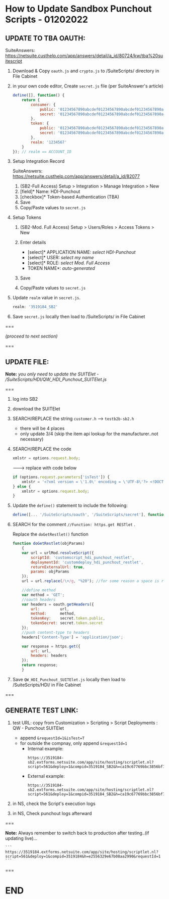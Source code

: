 # How to Update Sandbox Punchout Scripts - 01202022


## UPDATE TO TBA OAUTH:
SuiteAnswers: https://netsuite.custhelp.com/app/answers/detail/a_id/80724/kw/tba%20suitescript


1. Download & Copy `oauth.js` and `crypto.js` to /SuiteScripts/ directory in File Cabinet

2. in your own code editor, Create `secret.js` file (per SuiteAnswer's article)

    ```js
    define([], function() {
        return {
            consumer: {
                public: '01234567890abcdef01234567890abcdef01234567890abcdef01234567890ab',
                secret: '01234567890abcdef01234567890abcdef01234567890abcdef01234567890ab'
            },
            token: {
                public: '01234567890abcdef01234567890abcdef01234567890abcdef01234567890ab',
                secret: '01234567890abcdef01234567890abcdef01234567890abcdef01234567890ab'
            },
            realm: '1234567'
        }
    }); // realm == ACCOUNT_ID
    ```

3. Setup Integration Record

    SuiteAnswers: https://netsuite.custhelp.com/app/answers/detail/a_id/82077

    1. (SB2-Full Access) Setup > Integration > Manage Integration > New
    2. [field]* Name: HDI-Punchout
    3. [checkbox]* Token-based Authentication (TBA)
    4. Save
    5. Copy/Paste values to `secret.js`


4. Setup Tokens
    1. (SB2-Mod. Full Access) Setup > Users/Roles > Access Tokens > New

    2. Enter details
        - [select]* APPLICATION NAME: *select HDI-Punchout*
        - [select]* USER: *select my name*
        - [select]* ROLE: *select Mod. Full Access*
        - TOKEN NAME*: *auto-generated*
    3. Save
    5. Copy/Paste values to `secret.js`



5. Update `realm` value in `secret.js`. 

    ```js
    realm: '3519184_SB2'
    ```

5. Save `secret.js` locally then load to /SuiteScripts/ in File Cabinet


===

*(proceed to next section)*

===

## UPDATE FILE:

**Note:** *you only need to update the SUITElet - /SuiteScripts/HDI/QW_HDI_Punchout_SUITElet.js*

===

1. log into SB2
2. download the SUITElet
3. SEARCH/REPLACE the string `customer.h` --> `testb2b-sb2.h`
    - there will be 4 places
    - only update 3/4 (skip the item api lookup for the manufacturer..not necessary)
4. SEARCH/REPLACE the code 

    ```js
    xmlstr = options.request.body;
    ```

    ---> replace with code below

    
    ```js
    if (options.request.parameters['isTest']) {
        xmlstr = '<?xml version = \'1.0\' encoding = \'UTF-8\'?> <!DOCTYPE cXML SYSTEM "http://xml.cxml.org/schemas/cXML/1.1.007/cXML.dtd"> <cXML version="1.1.007" xml:lang="en-US" payloadID="20220121055340.12345.211011@osn.com" timestamp="2022-01-21T05:53:40+00:00"> <Header> <From> <Credential domain="DUNS"> <Identity>94-3043208</Identity> </Credential> </From> <To> <Credential domain="DUNS"> <Identity>94-3043208</Identity> </Credential> </To> <Sender> <Credential domain="Oracle Exchange Test 6.2.4"> <Identity>testexchange.oracle.com</Identity> <SharedSecret>Experian&amp;Jan2k18</SharedSecret> </Credential> <UserAgent>Oracle Exchange Test 6.2.4</UserAgent> </Sender> </Header> <Request> <PunchOutSetupRequest operation="create"> <BuyerCookie>12345678</BuyerCookie> <Extrinsic name="User">qwatts@hellodirect.com</Extrinsic> <BrowserFormPost> <URL>https://osn.com</URL> </BrowserFormPost> <Contact> <Name xml:lang="en-US">null Quentin null Watts</Name> <Email>qwatts@hellodirect.com</Email> </Contact> <SupplierSetup> <URL>https://3519184-sb2.extforms.netsuite.com/app/site/hosting/scriptlet.nl?script=561&amp;deploy=1&amp;compid=3519184_SB2&amp;h=ca19c67769bbc3856bf7&amp;requestId=1</URL> </SupplierSetup> </PunchOutSetupRequest> </Request> </cXML>';
    } else {
        xmlstr = options.request.body;
    } 
    ```

5. Update the `define()` statement to include the following:
    
    ```js
    define([... '/SuiteScripts/oauth', '/SuiteScripts/secret'], function(... oauth, secret) 
    ```

6. SEARCH for the comment `//Function: https.get RESTlet` .
    
    Replace the `doGetRestlet()` function
        
    ```js    
    function doGetRestlet(objParams)
        {
        var url = urlMod.resolveScript({
            scriptId: 'customscript_hdi_punchout_restlet',
            deploymentId: 'customdeploy_hdi_punchout_restlet',
            returnExternalUrl: true,
            params: objParams
        });
        url = url.replace(/\+/g, "%20"); //for some reason a space is replaced with a "+" instead of "%20" .. this fixes that..

        //define method
        var method = 'GET';
        //oauth headers
        var headers = oauth.getHeaders({
            url:         url,
            method:      method,
            tokenKey:    secret.token.public,
            tokenSecret: secret.token.secret
        });
        //push content-type to headers
        headers['Content-Type'] = 'application/json';

        var response = https.get({
            url: url, 
            headers: headers
        });
        return response;
        }
    ``` 

6. Save `QW_HDI_Punchout_SUITElet.js` locally then load to /SuiteScripts/HDI/ in File Cabinet

===

## GENERATE TEST LINK:

1. test URL: copy from Customization > Scripting > Script Deployments : QW - Punchout SUITElet
    - append `&requestId=1&isTest=T`
    - for outside the compnay, only append `&requestId=1`
        - Internal example:
            ```
            https://3519184-sb2.extforms.netsuite.com/app/site/hosting/scriptlet.nl?script=561&deploy=1&compid=3519184_SB2&h=ca19c67769bbc3856bf7&requestId=1&isTest=T
            ```
        - External example:
            ```
            https://3519184-sb2.extforms.netsuite.com/app/site/hosting/scriptlet.nl?script=561&deploy=1&compid=3519184_SB2&h=ca19c67769bbc3856bf7&requestId=1 
            ```

    <!-- 
    for (SB2): https://3519184-sb2.extforms.netsuite.com/app/site/hosting/scriptlet.nl?script=561&deploy=1&compid=3519184_SB2&h=ca19c67769bbc3856bf7&requestId=1&isTest=T 
    -->

    <!--
    for (SB3): https://3519184-sb3.extforms.netsuite.com/app/site/hosting/scriptlet.nl?script=561&deploy=1&compid=3519184_SB3&h=f3c2f28c53c8b25533b6&requestId=1&isTest=T 
    -->

2. in NS, check the Script's execution logs
3. in NS, Check punchout logs afterward 

===

**Note:** Always remember to switch back to production after testing..(if updating live)...

    ```
    https://3519184.extforms.netsuite.com/app/site/hosting/scriptlet.nl?script=561&deploy=1&compid=3519184&h=e2556329e67b08aa2990&requestId=1
    ```

===

# END
